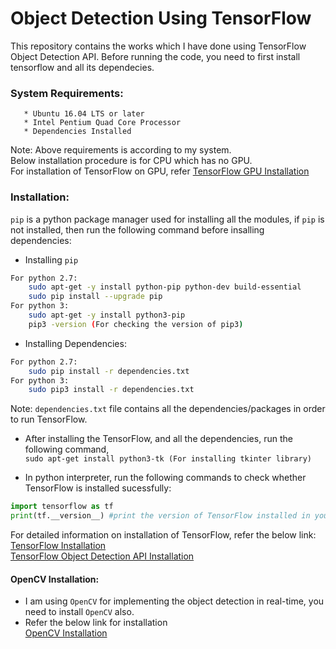 # Object Detection Using TensorFlow  
This repository contains the works which I have done using TensorFlow Object Detection API. Before running the code, you need to first install tensorflow and all its dependecies.  

### System Requirements:
``` 
   * Ubuntu 16.04 LTS or later  
   * Intel Pentium Quad Core Processor  
   * Dependencies Installed  
```
Note: Above requirements is according to my system.  
Below installation procedure is for CPU which has no GPU.  
For installation of TensorFlow on GPU, refer [TensorFlow GPU Installation](https://www.tensorflow.org/install/)  

### Installation:

``pip`` is a python package manager used for installing all the modules, if ``pip`` is not installed, then run the following command before insalling dependencies:  

 * Installing ```pip```
```bash
For python 2.7:
	sudo apt-get -y install python-pip python-dev build-essential  
	sudo pip install --upgrade pip  
For python 3:  
	sudo apt-get -y install python3-pip  
	pip3 -version (For checking the version of pip3)  
```
 * Installing Dependencies:  
``` bash
For python 2.7:  
	sudo pip install -r dependencies.txt  
For python 3:  
	sudo pip3 install -r dependencies.txt  
```
Note: ```dependencies.txt``` file contains all the dependencies/packages in order to run TensorFlow.  
* After installing the TensorFlow, and all the dependencies, run the following command,  
	``sudo apt-get install python3-tk (For installing tkinter library)``  

* In python interpreter, run the following commands to check whether TensorFlow is installed sucessfully:
```python
import tensorflow as tf
print(tf.__version__) #print the version of TensorFlow installed in your system.
```  
For detailed information on installation of TensorFlow, refer the below link:  
[TensorFlow Installation](https://www.tensorflow.org/install/)  
[TensorFlow Object Detection API Installation](https://github.com/tensorflow/models/blob/master/research/object_detection/g3doc/installation.md)  

#### OpenCV Installation:
* I am using ``OpenCV`` for implementing the object detection in real-time, you need to install ``OpenCV`` also.  
* Refer the below link for installation  
[OpenCV Installation](https://www.pyimagesearch.com/2016/10/24/ubuntu-16-04-how-to-install-opencv/)